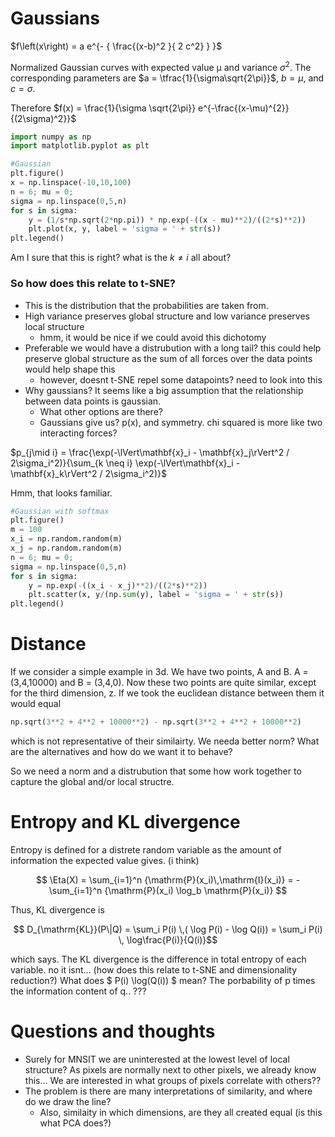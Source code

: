 # Gaussians

$f\left(x\right) = a e^{- { \frac{(x-b)^2 }{ 2 c^2} } }$

Normalized Gaussian curves with expected value μ and variance $\sigma^2$. The corresponding parameters are $a = \tfrac{1}{\sigma\sqrt{2\pi}}$, $b = \mu$, and $c = \sigma$.

Therefore $f(x) = \frac{1}{\sigma \sqrt{2\pi}} e^{-\frac{(x-\mu)^{2}}{(2\sigma)^2}}$


```python
import numpy as np
import matplotlib.pyplot as plt

#Gaussian
plt.figure()
x = np.linspace(-10,10,100)
n = 6; mu = 0;
sigma = np.linspace(0,5,n)
for s in sigma:
	y = (1/s*np.sqrt(2*np.pi)) * np.exp(-((x - mu)**2)/((2*s)**2))
	plt.plot(x, y, label = 'sigma = ' + str(s))
plt.legend()

```
Am I sure that this is right? what is the $k \neq i$ all about?


### So how does this relate to t-SNE?
* This is the distribution that the probabilities are taken from. 
* High variance preserves global structure and low variance preserves local structure
	* hmm, it would be nice if we could avoid this dichotomy
* Preferable we would have a distrubution with a long tail? this could help preserve global structure as the sum of all forces over the data points would help shape this
	* however, doesnt t-SNE repel some datapoints? need to look into this
*  Why gaussians? It seems like a big assumption that the relationship between data points is gaussian.
	* What other options are there? 
	* Gaussians give us? p(x), and symmetry. chi squared is more like two interacting forces? 



$p_{j\mid i} = \frac{\exp(-\lVert\mathbf{x}_i - \mathbf{x}_j\rVert^2 / 2\sigma_i^2)}{\sum_{k \neq i} \exp(-\lVert\mathbf{x}_i - \mathbf{x}_k\rVert^2 / 2\sigma_i^2)}$

Hmm, that looks familiar.


```python
#Gaussian with softmax
plt.figure()
m = 100
x_i = np.random.random(m)
x_j = np.random.random(m)
n = 6; mu = 0;
sigma = np.linspace(0,5,n)
for s in sigma:
	y = np.exp(-((x_i - x_j)**2)/((2*s)**2))
	plt.scatter(x, y/(np.sum(y), label = 'sigma = ' + str(s))
plt.legend()
```

# Distance

If we consider a simple example in 3d. We have two points, A and B. A = (3,4,10000) and B = (3,4,0). Now these two points are quite similar, except for the third dimension, z. If we took the euclidean distance between them it would equal

```python
np.sqrt(3**2 + 4**2 + 10000**2) - np.sqrt(3**2 + 4**2 + 10000**2) 
```
which is not representative of their similairty. We needa better norm? What are the alternatives and how do we want it to behave?

So we need a norm and a distrubution that some how work together to capture the global and/or local structre.

# Entropy and KL divergence

Entropy is defined for a distrete random variable as the amount of information the expected value gives. (i think)

$$ \Eta(X) = \sum_{i=1}^n {\mathrm{P}(x_i)\,\mathrm{I}(x_i)} = -\sum_{i=1}^n {\mathrm{P}(x_i) \log_b \mathrm{P}(x_i)} $$

Thus, KL divergence is

$$ D_{\mathrm{KL}}(P\|Q) =  \sum_i P(i) \,( \log P(i) -  \log Q(i)) = \sum_i P(i) \, \log\frac{P(i)}{Q(i)}$$

which says. The KL divergence is the difference in total entropy of each variable. no it isnt... (how does this relate to t-SNE and dimensionality reduction?)
What does $ P(i) \log(Q(i)) $ mean? The porbability of p times the information content of q.. ???

# Questions and thoughts
* Surely for MNSIT we are uninterested at the lowest level of local structure? As pixels are normally next to other pixels, we already know this... We are interested in what groups of pixels correlate with others?? 
* The problem is there are many interpretations of similarity, and where do we draw the line? 
	* Also, similaity in which dimensions, are they all created equal (is this what PCA does?)
